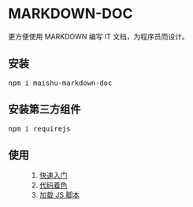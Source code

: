 # MARKDOWN-DOC

更方便使用 MARKDOWN 编写 IT 文档，为程序员而设计。

## 安装

<pre>
npm i maishu-markdown-doc
</pre>

## 安装第三方组件

<pre>
npm i requirejs
</pre>

## 使用

<menu>

1. [快速入门](#quick-start)
1. [代码着色](#color-code)
1. [加载 JS 脚本](#run-sample)

</menu>

<script src="init.js"><script>
